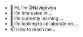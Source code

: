 - 👋 Hi, I’m @Navigowda
- 👀 I’m interested in ...
- 🌱 I’m currently learning ...
- 💞️ I’m looking to collaborate on ...
- 📫 How to reach me ...

<!---
Navigowda/Navigowda is a ✨ special ✨ repository because its `README.md` (this file) appears on your GitHub profile.
You can click the Preview link to take a look at your changes.
--



->
 git clone https
 clr
 
